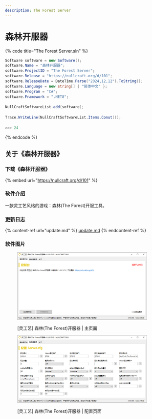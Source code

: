 ```yaml
---
description: The Forest Server
---
```


# 森林开服器

{% code title="The Forest Server.sln" %}
```csharp
Software software = new Software();
software.Name = "森林开服器";
software.ProjectID = "The Forest Server";
software.Release = "https://nullcraft.org/d/101";
software.ReleaseDate = DateTime.Parse("2024,12,12").ToString();
software.Language = new string[] { "简体中文" };
software.Program = "C#";
software.Framework = ".NET8";

NullCraftSoftwareList.add(software);

Trace.WriteLine(NullCraftSoftwareList.Items.Conut());

>>> 24
```
{% endcode %}

## 关于《森林开服器》 <a href="#guan-yu-mo-zu-jia-zai-qi-zhong-xin" id="guan-yu-mo-zu-jia-zai-qi-zhong-xin"></a>

### 下载《森林开服器》 <a href="#xia-zai-mo-zu-jia-zai-qi-zhong-xin" id="xia-zai-mo-zu-jia-zai-qi-zhong-xin"></a>

{% embed url="https://nullcraft.org/d/101" %}

### 软件介绍 <a href="#jie-shao-yu-shi-yong" id="jie-shao-yu-shi-yong"></a>

一款灵工艺风格的游戏：森林(The Forest)开服工具。

### 更新日志 <a href="#geng-xin-ri-zhi" id="geng-xin-ri-zhi"></a>

{% content-ref url="update.md" %}
[update.md](update.md)
{% endcontent-ref %}



### 软件图片 <a href="#ruan-jian-tu-pian" id="ruan-jian-tu-pian"></a>

<figure><img src="../../.gitbook/assets/the-forest-server_main.png" alt=""><figcaption><p>[灵工艺] 森林(The Forest)开服器 | 主页面</p></figcaption></figure>

<figure><img src="../../.gitbook/assets/the-forest-server_serverconfig.png" alt=""><figcaption><p>[灵工艺] 森林(The Forest)开服器 | 配置页面</p></figcaption></figure>

